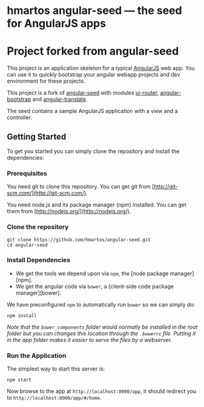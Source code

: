 # hmartos angular-seed — the seed for AngularJS apps
# Project forked from angular-seed

This project is an application skeleton for a typical [AngularJS](http://angularjs.org/) web app.
You can use it to quickly bootstrap your angular webapp projects and dev environment for these
projects. 

This project is a fork of [angular-seed](https://github.com/angular/angular-seed) with modules [ui-router](http://angular-ui.github.io/ui-router/site/#/api/ui.router), [angular-bootstrap](http://angular-ui.github.io/bootstrap/) and [angular-translate](https://angular-translate.github.io/).

The seed contains a sample AngularJS application with a view and a controller.

## Getting Started

To get you started you can simply clone the repository and install the dependencies:

### Prerequisites

You need git to clone this repository. You can get git from
[http://git-scm.com/](http://git-scm.com/).

You need node.js and its package manager (npm) installed.  You can get them from 
[http://nodejs.org/](http://nodejs.org/).

### Clone the repository

```
git clone https://github.com/hmartos/angular-seed.git
cd angular-seed
```

### Install Dependencies

* We get the tools we depend upon via `npm`, the [node package manager][npm].
* We get the angular code via `bower`, a [client-side code package manager][bower].

We have preconfigured `npm` to automatically run `bower` so we can simply do:

```
npm install
```

*Note that the `bower_components` folder would normally be installed in the root folder but
you can changes this location through the `.bowerrc` file. Putting it in the app folder makes
it easier to serve the files by a webserver.*

### Run the Application

The simplest way to start this server is:

```
npm start
```

Now browse to the app at `http://localhost:8000/app`, it should redirect you to `http://localhost:8000/app/#/home`.